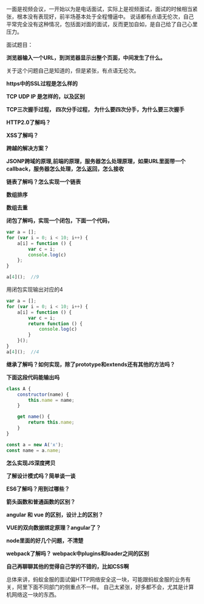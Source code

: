 
一面是视频会议，一开始以为是电话面试，实际上是视频面试，面试的时候相当紧张，根本没有表现好，前半场基本处于全程懵逼中。
说话都有点语无伦次，自己平常完全没有这种情况，包括面对面的面试，反而更加自如，是自己给了自己心里压力。

面试题目：

**浏览器输入一个URL，到浏览器显示出整个页面，中间发生了什么。**

关于这个问题自己是知道的，但是紧张，有点语无伦次。

**https中的SSL过程是怎么样的**

**TCP UDP IP 是怎样的，以及区别**

**TCP三次握手过程， 四次分手过程， 为什么要四次分手，为什么要三次握手**

**HTTP2.0了解吗？**

**XSS了解吗？**

**跨越的解决方案？**

**JSONP跨域的原理,前端的原理，服务器怎么处理原理，如果URL里面带一个callback，服务器怎么处理，怎么返回，怎么接收**


**链表了解吗？怎么实现一个链表**

**数组排序**

**数组去重**

**闭包了解吗，实现一个闭包，下面一个代码，**
```js
var a = [];
for (var i = 0; i < 10; i++) {
    a[i] = function () {
        var c = i;
        console.log(c)         
    };
}

a[4]();  //9
```
用闭包实现输出对应的4

```js
var a = [];
for (var i = 0; i < 10; i++) {
    a[i] = function () {
        var c = i;
        return function () {
            console.log(c)
        }
    }();
}
a[4]();  //4
```

**继承了解吗？如何实现，除了prototype和extends还有其他的方法吗？**

**下面这段代码能输出吗**
```js
class A {
    constructor(name) {
        this.name = name;
    }

    get name() {
        return this.name;
    }
}

const a = new A('x');
const name = a.name;

```

**怎么实现JS深度拷贝**

**了解设计模式吗？简单谈一谈**

**ES6了解吗？用到过哪些？**

**箭头函数和普通函数的区别？**

**angular 和 vue 的区别，设计上的区别？**

**VUE的双向数据绑定原理？angular了？**

**node里面的好几个问题，不清楚**

**webpack了解吗？  webpack中plugins和loader之间的区别**

**自己再聊聊其他的觉得自己学的不错的，比如CSS啊**

总体来讲，蚂蚁金服的面试偏HTTP网络安全这一块，可能跟蚂蚁金服的业务有关，阿里下面不同部门的侧重点不一样。
自己太紧张，好多都不会，尤其是计算机网络这一块的东西。
